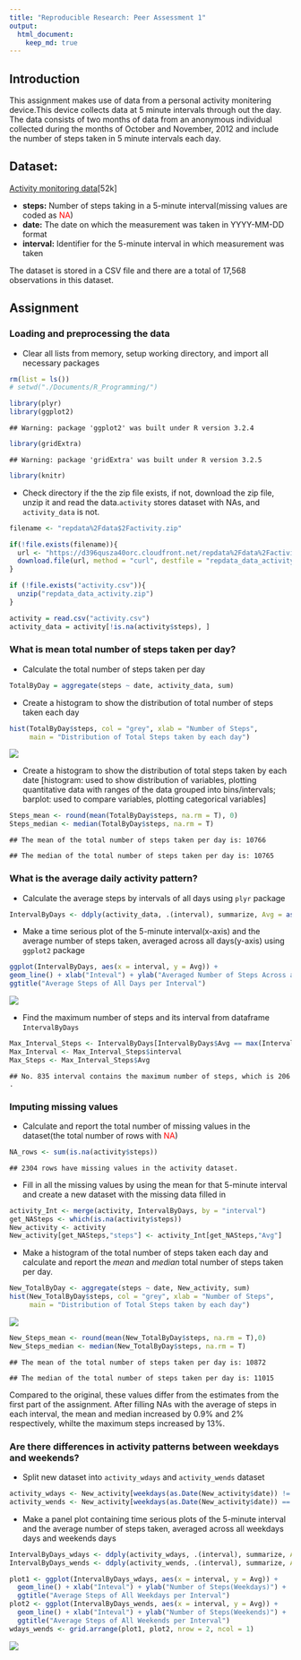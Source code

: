 ```yaml
---
title: "Reproducible Research: Peer Assessment 1"
output: 
  html_document:
    keep_md: true
---
```

## Introduction
This assignment makes use of data from a personal activity monitering device.This device collects data at 5 minute intervals through out the day. The data consists of two months of data from an anonymous individual collected during the months of October and November, 2012 and include the number of steps taken in 5 minute intervals each day.

## Dataset:
[Activity monitoring data](https://d396qusza40orc.cloudfront.net/repdata%2Fdata%2Factivity.zip)[52k]

* **steps:** Number of steps taking in a 5-minute interval(missing values are coded as <span style = "color:red;">NA</span>)
* **date:** The date on which the measurement was taken in YYYY-MM-DD format
* **interval:** Identifier for the 5-minute interval in which measurement was taken

The dataset is stored in a CSV file and there are a total of 17,568 observations in this dataset.

## Assignment
### Loading and preprocessing the data
* Clear all lists from memory, setup working directory, and import all necessary packages 

```r
rm(list = ls())
# setwd("./Documents/R_Programming/")

library(plyr)
library(ggplot2)
```

```
## Warning: package 'ggplot2' was built under R version 3.2.4
```

```r
library(gridExtra)
```

```
## Warning: package 'gridExtra' was built under R version 3.2.5
```

```r
library(knitr)
```
* Check directory if the the zip file exists, if not, download the zip file, unzip it and read the data.`activity` stores dataset with NAs, and `activity_data` is not. 

```r
filename <- "repdata%2Fdata$2Factivity.zip"

if(!file.exists(filename)){
  url <- "https://d396qusza40orc.cloudfront.net/repdata%2Fdata%2Factivity.zip"
  download.file(url, method = "curl", destfile = "repdata_data_activity.zip")
}

if (!file.exists("activity.csv")){
  unzip("repdata_data_activity.zip")
}

activity = read.csv("activity.csv")
activity_data = activity[!is.na(activity$steps), ]
```

### What is mean total number of steps taken per day?
* Calculate the total number of steps taken per day

```r
TotalByDay = aggregate(steps ~ date, activity_data, sum)
```
* Create a histogram to show the distribution of total number of steps taken each day

```r
hist(TotalByDay$steps, col = "grey", xlab = "Number of Steps",
     main = "Distribution of Total Steps taken by each day")
```

![](PA1_template_files/figure-html/unnamed-chunk-4-1.png)<!-- -->

* Create a histogram to show the distribution of total steps taken by each date
[histogram: used to show distribution of variables, plotting quantitative data with ranges of the data grouped into bins/intervals;
barplot: used to compare variables, plotting categorical variables]

```r
Steps_mean <- round(mean(TotalByDay$steps, na.rm = T), 0)
Steps_median <- median(TotalByDay$steps, na.rm = T)
```

```
## The mean of the total number of steps taken per day is: 10766
```

```
## The median of the total number of steps taken per day is: 10765
```

### What is the average daily activity pattern?
* Calculate the average steps by intervals of all days using `plyr` package

```r
IntervalByDays <- ddply(activity_data, .(interval), summarize, Avg = as.integer(mean(steps)))
```
* Make a time serious plot of the 5-minute interval(x-axis) and the average number of steps taken, averaged across all days(y-axis) using `ggplot2` package

```r
ggplot(IntervalByDays, aes(x = interval, y = Avg)) +
geom_line() + xlab("Inteval") + ylab("Averaged Number of Steps Across all Days") +
ggtitle("Average Steps of All Days per Interval")
```

![](PA1_template_files/figure-html/unnamed-chunk-8-1.png)<!-- -->

* Find the maximum number of steps and its interval from dataframe `IntervalByDays`

```r
Max_Interval_Steps <- IntervalByDays[IntervalByDays$Avg == max(IntervalByDays$Avg),]
Max_Interval <- Max_Interval_Steps$interval
Max_Steps <- Max_Interval_Steps$Avg
```

```
## No. 835 interval contains the maximum number of steps, which is 206 .
```

### Imputing missing values
* Calculate and report the total number of missing values in the dataset(the total number of rows with <span style = "color:red;">NA</span>)

```r
NA_rows <- sum(is.na(activity$steps))
```

```
## 2304 rows have missing values in the activity dataset.
```
* Fill in all the missing values by using the mean for that 5-minute interval and create a new dataset with the missing data filled in

```r
activity_Int <- merge(activity, IntervalByDays, by = "interval")
get_NASteps <- which(is.na(activity$steps))
New_activity <- activity
New_activity[get_NASteps,"steps"] <- activity_Int[get_NASteps,"Avg"]
```
* Make a histogram of the total number of steps taken each day and calculate and report the _mean_ and _median_ total number of steps taken per day.

```r
New_TotalByDay <- aggregate(steps ~ date, New_activity, sum)
hist(New_TotalByDay$steps, col = "grey", xlab = "Number of Steps",
     main = "Distribution of Total Steps taken by each day")
```

![](PA1_template_files/figure-html/unnamed-chunk-14-1.png)<!-- -->

```r
New_Steps_mean <- round(mean(New_TotalByDay$steps, na.rm = T),0)
New_Steps_median <- median(New_TotalByDay$steps, na.rm = T)
```

```
## The mean of the total number of steps taken per day is: 10872
```

```
## The median of the total number of steps taken per day is: 11015
```

Compared to the original, these values differ from the estimates from the first part of the assignment. After filling NAs with the average of steps in each interval, the mean and median increased by 0.9% and 2% respectively, whilte the maximum steps increased by 13%.

### Are there differences in activity patterns between weekdays and weekends?
* Split new dataset into `activity_wdays` and `activity_wends` dataset

```r
activity_wdays <- New_activity[weekdays(as.Date(New_activity$date)) != c("Saturday", "Sunday"), ]
activity_wends <- New_activity[weekdays(as.Date(New_activity$date)) == c("Saturday", "Sunday"), ]
```
* Make a panel plot containing time serious plots of the 5-minute interval and the average number of steps taken, averaged across all weekdays days and weekends days

```r
IntervalByDays_wdays <- ddply(activity_wdays, .(interval), summarize, Avg = as.integer(mean(steps)))
IntervalByDays_wends <- ddply(activity_wends, .(interval), summarize, Avg = as.integer(mean(steps)))

plot1 <- ggplot(IntervalByDays_wdays, aes(x = interval, y = Avg)) +
  geom_line() + xlab("Inteval") + ylab("Number of Steps(Weekdays)") +
  ggtitle("Average Steps of All Weekdays per Interval")
plot2 <- ggplot(IntervalByDays_wends, aes(x = interval, y = Avg)) +
  geom_line() + xlab("Inteval") + ylab("Number of Steps(Weekends)") +
  ggtitle("Average Steps of All Weekends per Interval")
wdays_wends <- grid.arrange(plot1, plot2, nrow = 2, ncol = 1)
```

![](PA1_template_files/figure-html/unnamed-chunk-17-1.png)<!-- -->


